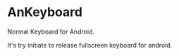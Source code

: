AnKeyboard
==========

Normal Keyboard for Android.

It's try initiate to release fullscreen keyboard for android.
